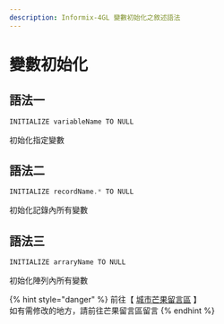 ```yaml
---
description: Informix-4GL 變數初始化之敘述語法
---
```


# 變數初始化

## 語法一

```objectivec
INITIALIZE variableName TO NULL
```

初始化指定變數

## 語法二

```objectivec
INITIALIZE recordName.* TO NULL
```

初始化記錄內所有變數

## 語法三

```objectivec
INITIALIZE arraryName TO NULL
```

初始化陣列內所有變數

{% hint style="danger" %}
前往【 [城市芒果留言區](https://give0714.pixnet.net/blog/post/45993724-informix-4gl-%E8%AE%8A%E6%95%B8%E5%88%9D%E5%A7%8B%E5%8C%96) 】\
如有需修改的地方，請前往芒果留言區留言
{% endhint %}
